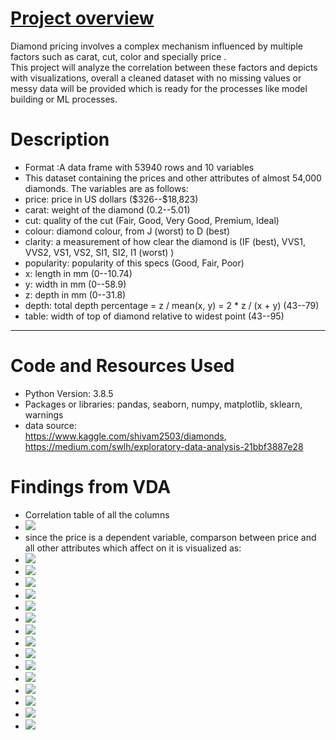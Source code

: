 # [Project overview](https://github.com/waisyousofi/Diamond_EDA_VDA)

Diamond pricing involves a complex mechanism influenced by multiple factors such as carat, cut, color and specially price . </br>
This project will analyze the correlation between these factors and depicts with visualizations,
overall a cleaned dataset with no missing values or messy data will be provided which is ready for the processes like model building or ML processes.
<br>



# Description
- Format :A data frame with 53940 rows and 10 variables
- This dataset containing the prices and other attributes of almost 54,000 diamonds. The variables are as follows:<br>
- price: price in US dollars (\$326--\$18,823)</br>
- carat: weight of the diamond (0.2--5.01)</br>
- cut: quality of the cut (Fair, Good, Very Good, Premium, Ideal)</br>
- colour: diamond colour, from J (worst) to D (best)</br>
- clarity: a measurement of how clear the diamond is (IF (best), VVS1, VVS2, VS1, VS2, SI1, SI2, I1 (worst) )</br>
- popularity: popularity of this specs (Good, Fair, Poor)</br>
- x: length in mm (0--10.74)</br>
- y: width in mm (0--58.9)</br>
- z: depth in mm (0--31.8)</br>
- depth: total depth percentage = z / mean(x, y) = 2 * z / (x + y) (43--79)</br>
- table: width of top of diamond relative to widest point (43--95)
<hr>

# Code and Resources Used

- Python Version: 3.8.5</br>
- Packages or libraries: pandas, seaborn, numpy, matplotlib, sklearn, warnings
- data source: </br>https://www.kaggle.com/shivam2503/diamonds, </br>https://medium.com/swlh/exploratory-data-analysis-21bbf3887e28

# Findings from VDA
- Correlation table of all the columns
- ![](/images/Figure%202021-04-19%20185346.png)
- since the price is a dependent variable, comparson between price and all other attributes which affect on it is visualized as:
- ![](/images/Figure%202021-04-19%20185547%20(41).png)
- ![](/images/Figure%202021-04-19%20185547%20(40).png)
- ![](/images/Figure%202021-04-19%20185547%20(29).png)
- ![](/images/Figure%202021-04-19%20185547%20(30).png)
- ![](/images/Figure%202021-04-19%20185547%20(31).png)
- ![](/images/Figure%202021-04-19%20185547%20(32).png)
- ![](/images/Figure%202021-04-19%20185547%20(33).png)
- ![](/images/Figure%202021-04-19%20185547%20(34).png)
- ![](/images/Figure%202021-04-19%20185547%20(35).png)
- ![](/images/Figure%202021-04-19%20185547%20(36).png)
- ![](/images/Figure%202021-04-19%20185547%20(37).png)
- ![](/images/Figure%202021-04-19%20185547%20(38).png)
- ![](/images/Figure%202021-04-19%20185547%20(39).png)
- ![](/images/Figure%202021-04-19%20185547%20(40).png)
- ![](/images/Figure%202021-04-19%20185547%20(41).png)


